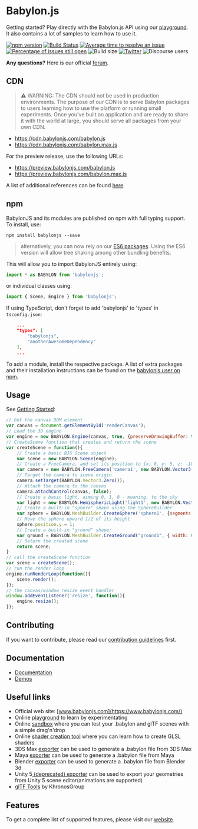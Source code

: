 # Babylon.js

Getting started? Play directly with the Babylon.js API using our [playground](https://playground.babylonjs.com/). It also contains a lot of samples to learn how to use it.

[![npm version](https://badge.fury.io/js/babylonjs.svg)](https://badge.fury.io/js/babylonjs)
[![Build Status](https://dev.azure.com/babylonjs/ContinousIntegration/_apis/build/status/CI?branchName=master)](https://dev.azure.com/babylonjs/ContinousIntegration/_build/latest?definitionId=14&branchName=master)
[![Average time to resolve an issue](http://isitmaintained.com/badge/resolution/BabylonJS/Babylon.js.svg)](http://isitmaintained.com/project/BabylonJS/Babylon.js "Average time to resolve an issue")
[![Percentage of issues still open](https://isitmaintained.com/badge/open/babylonJS/babylon.js.svg)](https://isitmaintained.com/project/babylonJS/babylon.js "Percentage of issues still open")
![Build size](https://img.shields.io/bundlephobia/minzip/babylonjs)
[![Twitter](https://img.shields.io/twitter/follow/babylonjs.svg?style=social&label=Follow)](https://twitter.com/intent/follow?screen_name=babylonjs)
![Discourse users](https://img.shields.io/discourse/users?server=https%3A%2F%2Fforum.babylonjs.com)

**Any questions?** Here is our official [forum](https://forum.babylonjs.com/).

## CDN

> ⚠️ WARNING: The CDN should not be used in production environments. The purpose of our CDN is to serve Babylon packages to users learning how to use the platform or running small experiments. Once you've built an application and are ready to share it with the world at large, you should serve all packages from your own CDN.

- <https://cdn.babylonjs.com/babylon.js>
- <https://cdn.babylonjs.com/babylon.max.js>


For the preview release, use the following URLs:

- <https://preview.babylonjs.com/babylon.js>
- <https://preview.babylonjs.com/babylon.max.js>

A list of additional references can be found [here](https://doc.babylonjs.com/divingDeeper/developWithBjs/frameworkVers#cdn-current-versions).

## npm

BabylonJS and its modules are published on npm with full typing support. To install, use:

```text
npm install babylonjs --save
```

> alternatively, you can now rely on our [ES6 packages](https://doc.babylonjs.com/setup/frameworkPackages/npmSupport#es6). Using the ES6 version will allow tree shaking among other bundling benefits.

This will allow you to import BabylonJS entirely using:

```javascript
import * as BABYLON from 'babylonjs';
```

or individual classes using:

```javascript
import { Scene, Engine } from 'babylonjs';
```

If using TypeScript, don't forget to add 'babylonjs' to 'types' in `tsconfig.json`:

```json
    ...
    "types": [
        "babylonjs",
        "anotherAwesomeDependency"
    ],
    ...
```

To add a module, install the respective package. A list of extra packages and their installation instructions can be found on the [babylonjs user on npm](https://www.npmjs.com/~babylonjs).

## Usage

See [Getting Started](https://doc.babylonjs.com/#getting-started):

```javascript
// Get the canvas DOM element
var canvas = document.getElementById('renderCanvas');
// Load the 3D engine
var engine = new BABYLON.Engine(canvas, true, {preserveDrawingBuffer: true, stencil: true});
// CreateScene function that creates and return the scene
var createScene = function(){
    // Create a basic BJS Scene object
    var scene = new BABYLON.Scene(engine);
    // Create a FreeCamera, and set its position to {x: 0, y: 5, z: -10}
    var camera = new BABYLON.FreeCamera('camera1', new BABYLON.Vector3(0, 5, -10), scene);
    // Target the camera to scene origin
    camera.setTarget(BABYLON.Vector3.Zero());
    // Attach the camera to the canvas
    camera.attachControl(canvas, false);
    // Create a basic light, aiming 0, 1, 0 - meaning, to the sky
    var light = new BABYLON.HemisphericLight('light1', new BABYLON.Vector3(0, 1, 0), scene);
    // Create a built-in "sphere" shape using the SphereBuilder
    var sphere = BABYLON.MeshBuilder.CreateSphere('sphere1', {segments: 16, diameter: 2, sideOrientation: BABYLON.Mesh.FRONTSIDE}, scene);
    // Move the sphere upward 1/2 of its height
    sphere.position.y = 1;
    // Create a built-in "ground" shape;
    var ground = BABYLON.MeshBuilder.CreateGround("ground1", { width: 6, height: 6, subdivisions: 2, updatable: false }, scene);
    // Return the created scene
    return scene;
}
// call the createScene function
var scene = createScene();
// run the render loop
engine.runRenderLoop(function(){
    scene.render();
});
// the canvas/window resize event handler
window.addEventListener('resize', function(){
    engine.resize();
});
```

## Contributing

If you want to contribute, please read our [contribution guidelines](https://doc.babylonjs.com/contribute/toBabylon) first.

## Documentation

- [Documentation](https://doc.babylonjs.com)
- [Demos](https://www.babylonjs.com/community/)

## Useful links

- Official web site: [www.babylonjs.com](https://www.babylonjs.com/)
- Online [playground](https://playground.babylonjs.com/) to learn by experimentating
- Online [sandbox](https://www.babylonjs.com/sandbox) where you can test your .babylon and glTF scenes with a simple drag'n'drop
- Online [shader creation tool](https://cyos.babylonjs.com/) where you can learn how to create GLSL shaders
- 3DS Max [exporter](https://github.com/BabylonJS/Exporters/tree/master/3ds%20Max) can be used to generate a .babylon file from 3DS Max
- Maya [exporter](https://github.com/BabylonJS/Exporters/tree/master/Maya) can be used to generate a .babylon file from Maya
- Blender [exporter](https://github.com/BabylonJS/BlenderExporter) can be used to generate a .babylon file from Blender 3d
- Unity 5[ (deprecated) exporter](https://github.com/BabylonJS/Exporters/tree/master/Unity) can be used to export your geometries from Unity 5 scene editor(animations are supported)
- [glTF Tools](https://github.com/KhronosGroup/glTF#gltf-tools) by KhronosGroup

## Features

To get a complete list of supported features, please visit our [website](https://www.babylonjs.com/specifications/).

